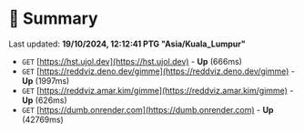 # 📖 Summary
Last updated: **19/10/2024, 12:12:41 PTG "Asia/Kuala_Lumpur"**

- `GET` [https://hst.ujol.dev](https://hst.ujol.dev) - **Up** (666ms)
- `GET` [https://reddviz.deno.dev/gimme](https://reddviz.deno.dev/gimme) - **Up** (1997ms)
- `GET` [https://reddviz.amar.kim/gimme](https://reddviz.amar.kim/gimme) - **Up** (626ms)
- `GET` [https://dumb.onrender.com](https://dumb.onrender.com) - **Up** (42769ms)
